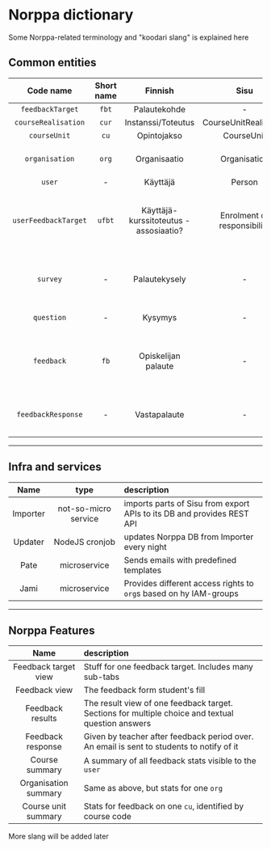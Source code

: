# Norppa dictionary

Some Norppa-related terminology and "koodari slang" is explained here

## Common entities

| Code name | Short name | Finnish | Sisu | Additional info |
| :-------: | :--------: | :------: | :-------: | :-------: |
| `feedbackTarget` | `fbt` | Palautekohde | - |
| `courseRealisation` | `cur` | Instanssi/Toteutus | CourseUnitRealisation | |
| `courseUnit` | `cu` | Opintojakso | CourseUnit | |
| `organisation` | `org` | Organisaatio | Organisation | Mostly study programmes, also faculties |
| `user` | - | Käyttäjä | Person | |
| `userFeedbackTarget` | `ufbt`| Käyttäjä-kurssitoteutus -assosiaatio? | Enrolment or responsibility | Represent student's enrolment or a teacher's responsibility association |
| `survey` | - | Palautekysely | - | Many levels: one by teacher, one by `org`, one by university |
| `question` | - | Kysymys | - | `survey` has many |
| `feedback` | `fb` | Opiskelijan palaute | - | json contains all of one student's answers to questions of survey |
| `feedbackResponse` | - | Vastapalaute | - | Given by teacher after feedback period over |

---

## Infra and services

| Name | type | description |
| :------: | :-------------------:| :-------- |
| Importer | not-so-micro service | imports parts of Sisu from export APIs to its DB and provides REST API  |
| Updater | NodeJS cronjob | updates Norppa DB from Importer every night |
| Pate | microservice | Sends emails with predefined templates |
| Jami | microservice | Provides different access rights to `org`s based on hy IAM-groups |

---

## Norppa Features

| Name | description |
| :------: | :-------- |
| Feedback target view | Stuff for one feedback target. Includes many sub-tabs |
| Feedback view | The feedback form student's fill |
| Feedback results | The result view of one feedback target. Sections for multiple choice and textual question answers |
| Feedback response | Given by teacher after feedback period over. An email is sent to students to notify of it |
| Course summary | A summary of all feedback stats visible to the `user` |
| Organisation summary | Same as above, but stats for one `org` |
| Course unit summary | Stats for feedback on one `cu`, identified by course code |

More slang will be added later
